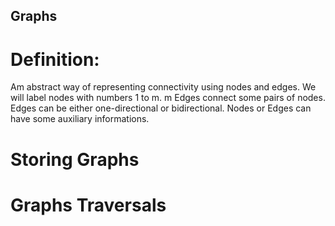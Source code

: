 ## Graphs

# Definition:

Am abstract way of representing connectivity using nodes and edges. We will label nodes with numbers 1 to m. m Edges  connect some pairs of nodes. Edges can be either one-directional or bidirectional. Nodes or Edges can have some auxiliary informations.

# Storing Graphs

# Graphs Traversals


